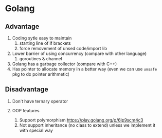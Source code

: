 # Golang

## Advantage
1. Coding sytle easy to maintain
    1. starting line of if brackets
    2. force removement of unsed code/import lib
2. Lower barrier of using concurrency (compare with other language)
    1. goroutines & channel
3. Golang has a garbage collector (compare with C++)
4. Has pointer to allocate memory in a better way (even we can use `unsafe` pkg to do pointer arithmetic)

## Disadvantage
1. Don't have ternary operator

2. OOP features
   1. Support polymorphism https://play.golang.org/p/6Ip9scm4c3
   2. Not support inheritance (no class to extend) unless we implement it with special way
